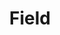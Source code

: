 ---
permalink: /technical-reference/field/field/
layout: default
title: Field
nav_order: 2
parent: Technical Reference
---
